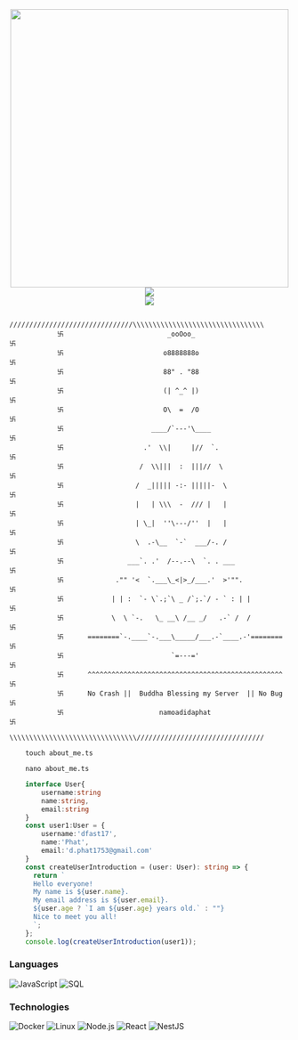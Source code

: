 <div align="center">
    <img src="https://user-images.githubusercontent.com/74038190/225813708-98b745f2-7d22-48cf-9150-083f1b00d6c9.gif" width="500" />
</div>
<div align="center">
    <img src="https://visitcount.itsvg.in/api?id=dphasst17&label=&pretty=true" />
</div>
<div align="center">
    <img src="https://github-profile-summary-cards.vercel.app/api/cards/profile-details?username=dphasst17&theme=tokyonight" />
</div>

```
            ///////////////////////////////\\\\\\\\\\\\\\\\\\\\\\\\\\\\\\\\\
            卐                          _ooOoo_                            卐
            卐                         o8888888o                           卐
            卐                         88" . "88                           卐
            卐                         (| ^_^ |)                           卐
            卐                         O\  =  /O                           卐
            卐                      ____/`---'\____                        卐
            卐                    .'  \\|     |//  `.                      卐
            卐                   /  \\|||  :  |||//  \                     卐
            卐                  /  _||||| -:- |||||-  \                    卐
            卐                  |   | \\\  -  /// |   |                    卐
            卐                  | \_|  ''\---/''  |   |                    卐
            卐                  \  .-\__  `-`  ___/-. /                    卐
            卐                ___`. .'  /--.--\  `. . ___                  卐
            卐             ."" '<  `.___\_<|>_/___.'  >'"".                卐
            卐            | | :  `- \`.;`\ _ /`;.`/ - ` : | |              卐
            卐            \  \ `-.   \_ __\ /__ _/   .-` /  /              卐
            卐      ========`-.____`-.___\_____/___.-`____.-'========      卐
            卐                           `=---='                           卐
            卐      ^^^^^^^^^^^^^^^^^^^^^^^^^^^^^^^^^^^^^^^^^^^^^^^^^      卐
            卐      No Crash ||  Buddha Blessing my Server  || No Bug      卐
            卐                        namoadidaphat                        卐
            \\\\\\\\\\\\\\\\\\\\\\\\\\\\\\\\////////////////////////////////
```

```shell
    touch about_me.ts
```

```shell
    nano about_me.ts
```

```typescript
    interface User{
        username:string
        name:string,
        email:string
    }
    const user1:User = {
        username:'dfast17',
        name:'Phat',
        email:'d.phat1753@gmail.com'
    }
    const createUserIntroduction = (user: User): string => {
      return `
      Hello everyone!
      My name is ${user.name}.
      My email address is ${user.email}.
      ${user.age ? `I am ${user.age} years old.` : ""}
      Nice to meet you all!
      `;
    };
    console.log(createUserIntroduction(user1));
```

### Languages
    
![JavaScript](https://img.shields.io/badge/-JavaScript-000?&logo=JavaScript)
![SQL](https://img.shields.io/badge/-SQL-000?&logo=MySQL)

### Technologies

![Docker](https://img.shields.io/badge/-Docker-000?&logo=Docker)
![Linux](https://img.shields.io/badge/-Linux-000?&logo=Linux)
![Node.js](https://img.shields.io/badge/-Node.js-000?&logo=node.js)
![React](https://img.shields.io/badge/-React-000?&logo=React)
![NestJS](https://img.shields.io/badge/-Nextjs-000?&logo=NestJs)
